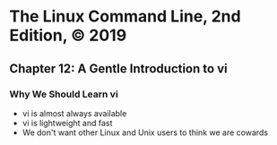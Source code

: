# The Linux Command Line, 2nd Edition, © 2019

## Chapter 12: A Gentle Introduction to vi

### Why We Should Learn vi

* vi is almost always available
* vi is lightweight and fast
* We don't  want other Linux and Unix users to think we are cowards

